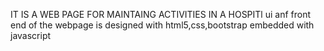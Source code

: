 IT IS A WEB PAGE FOR MAINTAING ACTIVITIES IN A HOSPITl
ui anf front end of the webpage is designed with html5,css,bootstrap embedded with javascript
